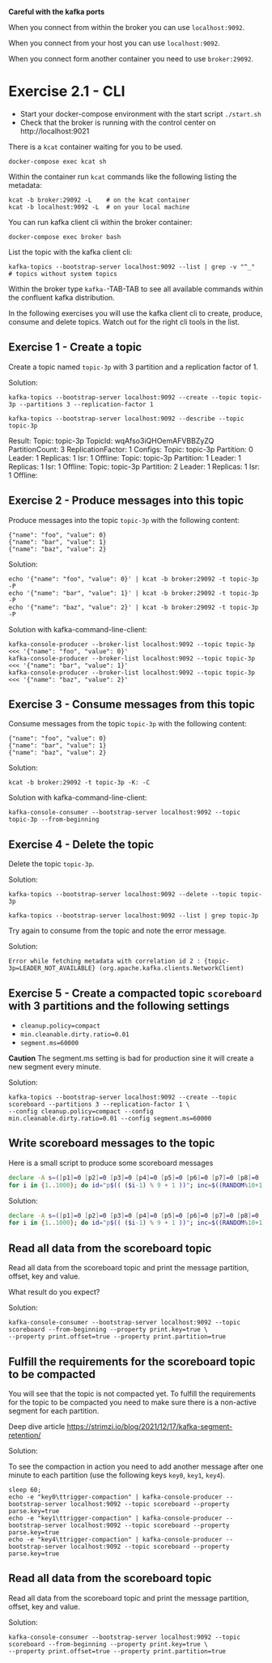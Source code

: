 
**Careful with the kafka ports**

When you connect from within the broker you can use `localhost:9092`.

When you connect from your host you can use `localhost:9092`.

When you connect form another container you need to use `broker:29092`.


# Exercise 2.1 - CLI

* Start your docker-compose environment with the start script `./start.sh`
* Check that the broker is running with the control center on http://localhost:9021

There is a `kcat` container waiting for you to be used.

    docker-compose exec kcat sh

Within the container run `kcat` commands like the following listing the metadata:

    kcat -b broker:29092 -L    # on the kcat container
    kcat -b localhost:9092 -L  # on your local machine

You can run kafka client cli within the broker container:

    docker-compose exec broker bash

List the topic with the kafka client cli:

    kafka-topics --bootstrap-server localhost:9092 --list | grep -v "^_"  # topics without system topics

Within the broker type `kafka-`-TAB-TAB to see all available commands within the confluent kafka distribution.

In the following exercises you will use the kafka client cli to create, produce, consume and delete topics.
Watch out for the right cli tools in the list.

## Exercise 1 - Create a topic

Create a topic named `topic-3p` with 3 partition and a replication factor of 1.

Solution:

    kafka-topics --bootstrap-server localhost:9092 --create --topic topic-3p --partitions 3 --replication-factor 1

    kafka-topics --bootstrap-server localhost:9092 --describe --topic topic-3p

Result:
    Topic: topic-3p TopicId: wqAfso3iQHOemAFVBBZyZQ PartitionCount: 3       ReplicationFactor: 1    Configs:
    Topic: topic-3p Partition: 0    Leader: 1       Replicas: 1     Isr: 1  Offline:
    Topic: topic-3p Partition: 1    Leader: 1       Replicas: 1     Isr: 1  Offline:
    Topic: topic-3p Partition: 2    Leader: 1       Replicas: 1     Isr: 1  Offline:


## Exercise 2 - Produce messages into this topic

Produce messages into the topic `topic-3p` with the following content:

    {"name": "foo", "value": 0}
    {"name": "bar", "value": 1}
    {"name": "baz", "value": 2}


Solution:

    echo '{"name": "foo", "value": 0}' | kcat -b broker:29092 -t topic-3p -P
    echo '{"name": "bar", "value": 1}' | kcat -b broker:29092 -t topic-3p -P
    echo '{"name": "baz", "value": 2}' | kcat -b broker:29092 -t topic-3p -P

Solution with kafka-command-line-client:

    kafka-console-producer --broker-list localhost:9092 --topic topic-3p <<< '{"name": "foo", "value": 0}'
    kafka-console-producer --broker-list localhost:9092 --topic topic-3p <<< '{"name": "bar", "value": 1}'
    kafka-console-producer --broker-list localhost:9092 --topic topic-3p <<< '{"name": "baz", "value": 2}'

## Exercise 3 - Consume messages from this topic

Consume messages from the topic `topic-3p` with the following content:

    {"name": "foo", "value": 0}
    {"name": "bar", "value": 1}
    {"name": "baz", "value": 2}


Solution:

    kcat -b broker:29092 -t topic-3p -K: -C

Solution with kafka-command-line-client:

    kafka-console-consumer --bootstrap-server localhost:9092 --topic topic-3p --from-beginning

## Exercise 4 - Delete the topic

Delete the topic `topic-3p`.

Solution:

    kafka-topics --bootstrap-server localhost:9092 --delete --topic topic-3p

    kafka-topics --bootstrap-server localhost:9092 --list | grep topic-3p


Try again to consume from the topic and note the error message.

Solution:

    Error while fetching metadata with correlation id 2 : {topic-3p=LEADER_NOT_AVAILABLE} (org.apache.kafka.clients.NetworkClient)



## Exercise 5 - Create a compacted topic `scoreboard` with 3 partitions and the following settings

* `cleanup.policy=compact`
* `min.cleanable.dirty.ratio=0.01`
* `segment.ms=60000`

**Caution** The segment.ms setting is bad for production sine it will create a new segment every minute.

Solution:

    kafka-topics --bootstrap-server localhost:9092 --create --topic scoreboard --partitions 3 --replication-factor 1 \
    --config cleanup.policy=compact --config min.cleanable.dirty.ratio=0.01 --config segment.ms=60000 



## Write scoreboard messages to the topic

Here is a small script to produce some scoreboard messages

```bash
declare -A s=([p1]=0 [p2]=0 [p3]=0 [p4]=0 [p5]=0 [p6]=0 [p7]=0 [p8]=0 [p9]=0);
for i in {1..1000}; do id="p$(( ($i-1) % 9 + 1 ))"; inc=$((RANDOM%10+1)); s[$id]=$((s[$id]+inc)); echo -e "{\"player_id\":\"$id\",\"score\":${s[$id]}}"; done
```


Solution:

```bash
declare -A s=([p1]=0 [p2]=0 [p3]=0 [p4]=0 [p5]=0 [p6]=0 [p7]=0 [p8]=0 [p9]=0);
for i in {1..1000}; do id="p$(( ($i-1) % 9 + 1 ))"; inc=$((RANDOM%10+1)); s[$id]=$((s[$id]+inc)); echo -e "$id\t{\"player_id\":\"$id\",\"score\":${s[$id]}}"; done | kafka-console-producer --broker-list localhost:9092 --topic scoreboard  --property parse.key=true
```

## Read all data from the scoreboard topic

Read all data from the scoreboard topic and print the message partition, offset, key and value.

What result do you expect?

Solution:

    kafka-console-consumer --bootstrap-server localhost:9092 --topic scoreboard --from-beginning --property print.key=true \
    --property print.offset=true --property print.partition=true

## Fulfill the requirements for the scoreboard topic to be compacted

You will see that the topic is not compacted yet. To fulfill the requirements for the topic to be compacted you need to make sure there is a non-active segment for each partition.

Deep dive article https://strimzi.io/blog/2021/12/17/kafka-segment-retention/

Solution:

To see the compaction in action you need to add another message after one minute to each partition (use the following keys `key0`, `key1`, `key4`).

    sleep 60; 
    echo -e "key0\ttrigger-compaction" | kafka-console-producer --bootstrap-server localhost:9092 --topic scoreboard --property parse.key=true
    echo -e "key1\ttrigger-compaction" | kafka-console-producer --bootstrap-server localhost:9092 --topic scoreboard --property parse.key=true
    echo -e "key4\ttrigger-compaction" | kafka-console-producer --bootstrap-server localhost:9092 --topic scoreboard --property parse.key=true

## Read all data from the scoreboard topic

Read all data from the scoreboard topic and print the message partition, offset, key and value.

Solution:

    kafka-console-consumer --bootstrap-server localhost:9092 --topic scoreboard --from-beginning --property print.key=true \
    --property print.offset=true --property print.partition=true

